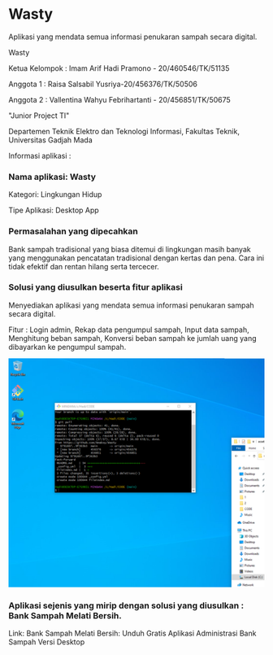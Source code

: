 # Wasty
Aplikasi yang mendata semua informasi penukaran sampah secara digital.
 
Wasty

Ketua Kelompok : Imam Arif Hadi Pramono - 20/460546/TK/51135

Anggota 1 : Raisa Salsabil Yusriya-20/456376/TK/50506

Anggota 2 : Vallentina Wahyu Febrihartanti - 20/456851/TK/50675

"Junior Project TI"

Departemen Teknik Elektro dan Teknologi Informasi, Fakultas Teknik, Universitas Gadjah Mada

Informasi aplikasi :

### Nama aplikasi: Wasty
Kategori: Lingkungan Hidup

Tipe Aplikasi: Desktop App
### Permasalahan yang dipecahkan 
Bank sampah tradisional yang biasa ditemui di lingkungan masih banyak yang menggunakan pencatatan tradisional dengan kertas dan pena. Cara ini tidak efektif dan rentan hilang serta tercecer.  
### Solusi yang diusulkan beserta fitur aplikasi 
Menyediakan aplikasi yang mendata semua informasi penukaran sampah secara digital.

Fitur : 
Login admin,
Rekap data pengumpul sampah,
Input data sampah,
Menghitung beban sampah,
Konversi beban sampah ke jumlah uang yang dibayarkan ke pengumpul sampah.

![image](/docs/assets/test.png)



### Aplikasi sejenis yang mirip dengan solusi yang diusulkan : Bank Sampah Melati Bersih.
Link: Bank Sampah Melati Bersih: Unduh Gratis Aplikasi Administrasi Bank Sampah Versi Desktop
